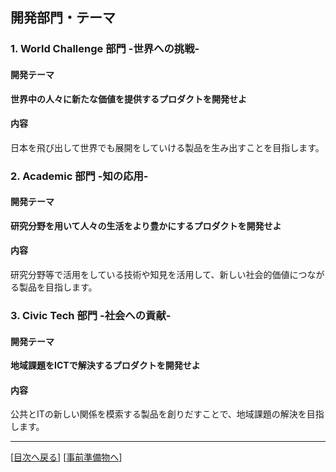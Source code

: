 ## 開発部門・テーマ

### 1. World Challenge 部門 -世界への挑戦-
#### 開発テーマ
**世界中の人々に新たな価値を提供するプロダクトを開発せよ**
#### 内容
日本を飛び出して世界でも展開をしていける製品を生み出すことを目指します。


### 2. Academic 部門 -知の応用-
#### 開発テーマ
**研究分野を用いて人々の生活をより豊かにするプロダクトを開発せよ**
#### 内容
研究分野等で活用をしている技術や知見を活用して、新しい社会的価値につながる製品を目指します。


### 3. Civic Tech 部門 -社会への貢献-
#### 開発テーマ
**地域課題をICTで解決するプロダクトを開発せよ**
#### 内容
公共とITの新しい関係を模索する製品を創りだすことで、地域課題の解決を目指します。

--------------
[[目次へ戻る](../README.md)] [[事前準備物へ](tools.md)]
